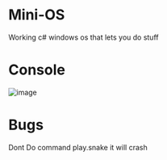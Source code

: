 # Mini-OS
Working c# windows os that lets you do stuff


# Console

![image](https://github.com/Oxuu1/Mini-OS/assets/65877374/8849c2ae-c0e5-4c30-a24b-0593676d471d)



# Bugs 

Dont Do command play.snake it will crash
